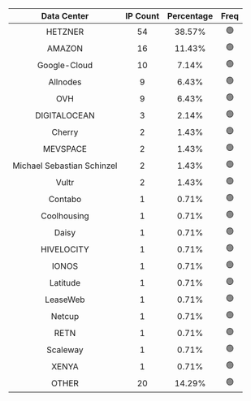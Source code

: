 | Data Center | IP Count | Percentage | Freq |
|:------------:|:--------:|:-----------:|:-----:|
| HETZNER | 54 | 38.57% | 🟢 |
| AMAZON | 16 | 11.43% | 🟢 |
| Google-Cloud | 10 | 7.14% | 🟢 |
| Allnodes | 9 | 6.43% | 🟢 |
| OVH | 9 | 6.43% | 🟢 |
| DIGITALOCEAN | 3 | 2.14% | 🟢 |
| Cherry | 2 | 1.43% | 🟢 |
| MEVSPACE | 2 | 1.43% | 🟢 |
| Michael Sebastian Schinzel | 2 | 1.43% | 🟢 |
| Vultr | 2 | 1.43% | 🟢 |
| Contabo | 1 | 0.71% | 🟢 |
| Coolhousing | 1 | 0.71% | 🟢 |
| Daisy | 1 | 0.71% | 🟢 |
| HIVELOCITY | 1 | 0.71% | 🟢 |
| IONOS | 1 | 0.71% | 🟢 |
| Latitude | 1 | 0.71% | 🟢 |
| LeaseWeb | 1 | 0.71% | 🟢 |
| Netcup | 1 | 0.71% | 🟢 |
| RETN | 1 | 0.71% | 🟢 |
| Scaleway | 1 | 0.71% | 🟢 |
| XENYA | 1 | 0.71% | 🟢 |
| OTHER | 20 | 14.29% | 🟢 |